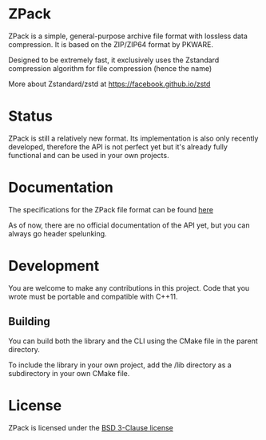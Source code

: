 # ZPack
ZPack is a simple, general-purpose archive file format with lossless data compression. It is based on the ZIP/ZIP64 format by PKWARE.

Designed to be extremely fast, it exclusively uses the Zstandard compression algorithm for file compression (hence the name)

More about Zstandard/zstd at https://facebook.github.io/zstd
# Status
ZPack is still a relatively new format. Its implementation is also only recently developed, therefore the API is not perfect yet but it's already fully functional and can be used in your own projects.
# Documentation
The specifications for the ZPack file format can be found [here](docs/specs.txt)

As of now, there are no official documentation of the API yet, but you can always go header spelunking.
# Development
You are welcome to make any contributions in this project. Code that you wrote must be portable and compatible with C++11.
## Building
You can build both the library and the CLI using the CMake file in the parent directory.

To include the library in your own project, add the /lib directory as a subdirectory in your own CMake file.
# License
ZPack is licensed under the [BSD 3-Clause license](LICENSE)